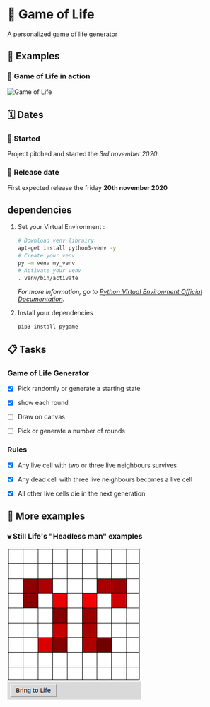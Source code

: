 # :dna: Game of Life 

A personalized game of life generator


## :tada: Examples

### :rocket: Game of Life in action
![Game of Life](img/game_of_life.gif)


## :spiral_calendar: Dates

### :rocket: Started 
Project pitched and started the _3rd november 2020_

### :dart: Release date 
First expected release the friday **20th november 2020** 


## dependencies
1. Set your Virtual Environment :

	``` bash
	# Download venv librairy
	apt-get install python3-venv -y
	# Create your venv
	py -m venv my_venv
	# Activate your venv
	. venv/bin/activate
	```
	
	_For more information, go to [Python Virtual Environment Official Documentation](https://docs.python.org/3/library/venv.html)._


1. Install your dependencies

	``` bash
	pip3 install pygame
	```

## :clipboard: Tasks

### Game of Life Generator

- [x] Pick randomly or generate a starting state
- [x] show each round
- [ ] Draw on canvas
- [ ] Pick or generate a number of rounds


### Rules

- [x] Any live cell with two or three live neighbours survives
- [x] Any dead cell with three live neighbours becomes a live cell
- [x] All other live cells die in the next generation



## :robot: More examples

### :skull: Still Life's "Headless man" examples

![Headless body](img/headless_man.png)
